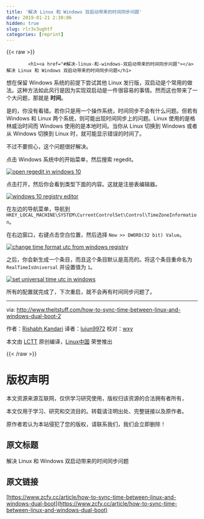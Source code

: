 ```yaml
---
title: '解决 Linux 和 Windows 双启动带来的时间同步问题' 
date: 2019-01-21 2:30:06
hidden: true
slug: rlr3v3ughtf
categories: [reprint]
---
```


{{< raw >}}

            <h1><a href="#解决-linux-和-windows-双启动带来的时间同步问题"></a>解决 Linux 和 Windows 双启动带来的时间同步问题</h1>
<p>想在保留 Windows 系统的前提下尝试其他 Linux 发行版，双启动是个常用的做法。这种方法如此风行是因为实现双启动是一件很容易的事情。然而这也带来了一个大问题，那就是 <strong>时间</strong>。</p>
<p>是的，你没有看错。若你只是用一个操作系统，时间同步不会有什么问题。但若有 Windows 和 Linux 两个系统，则可能出现时间同步上的问题。Linux 使用的是格林威治时间而 Windows 使用的是本地时间。当你从 Linux 切换到 Windows 或者从 Windows 切换到 Linux 时，就可能显示错误的时间了。</p>
<p>不过不要担心，这个问题很好解决。</p>
<p>点击 Windows 系统中的开始菜单，然后搜索 regedit。</p>
<p><a href="http://www.theitstuff.com/wp-content/uploads/2017/12/syncdualbootime1-e1512732558530.jpg"><img src="https://p0.ssl.qhimg.com/t014e53ed4fc240cdfc.jpg" alt="open regedit in windows 10"></a></p>
<p>点击打开，然后你会看到类型下面的内容。这就是注册表编辑器。</p>
<p><a href="http://www.theitstuff.com/wp-content/uploads/2017/12/syncdualbootime2.jpg"><img src="https://p0.ssl.qhimg.com/t0174d79ab5ebceb316.jpg" alt="windows 10 registry editor"></a></p>
<p>在左边的导航菜单，导航到 <code>HKEY_LOCAL_MACHINE\SYSTEM\CurrentControlSet\Control\TimeZoneInformation</code>。</p>
<p>在右边窗口，右键点击空白位置，然后选择 <code>New &gt;&gt; DWORD(32 bit) Value</code>。</p>
<p><a href="http://www.theitstuff.com/wp-content/uploads/2017/12/syncdualbootime3.jpg"><img src="https://p0.ssl.qhimg.com/t013d07d1308373623d.jpg" alt="change time format utc from windows registry"></a></p>
<p>之后，你会新生成一个条目，而且这个条目默认是高亮的。将这个条目重命名为 <code>RealTimeIsUniversal</code> 并设置值为 <code>1</code>。</p>
<p><a href="http://www.theitstuff.com/wp-content/uploads/2017/12/syncdualbootime4.jpg"><img src="https://p0.ssl.qhimg.com/t0186b7ba1ac50f4010.jpg" alt="set universal time utc in windows"></a></p>
<p>所有的配置就完成了，下次重启，就不会再有时间同步问题了。</p>
<hr>
<p>via: <a href="http://www.theitstuff.com/how-to-sync-time-between-linux-and-windows-dual-boot-2">http://www.theitstuff.com/how-to-sync-time-between-linux-and-windows-dual-boot-2</a></p>
<p>作者：<a href="http://www.theitstuff.com">Rishabh Kandari</a> 译者：<a href="https://github.com/lujun9972">lujun9972</a> 校对：<a href="https://github.com/wxy">wxy</a></p>
<p>本文由 <a href="https://github.com/LCTT/TranslateProject">LCTT</a> 原创编译，<a href="https://linux.cn/">Linux中国</a> 荣誉推出</p>

          
{{< /raw >}}

# 版权声明
本文资源来源互联网，仅供学习研究使用，版权归该资源的合法拥有者所有，

本文仅用于学习、研究和交流目的。转载请注明出处、完整链接以及原作者。

原作者若认为本站侵犯了您的版权，请联系我们，我们会立即删除！

## 原文标题
解决 Linux 和 Windows 双启动带来的时间同步问题

## 原文链接
[https://www.zcfy.cc/article/how-to-sync-time-between-linux-and-windows-dual-boot](https://www.zcfy.cc/article/how-to-sync-time-between-linux-and-windows-dual-boot)

